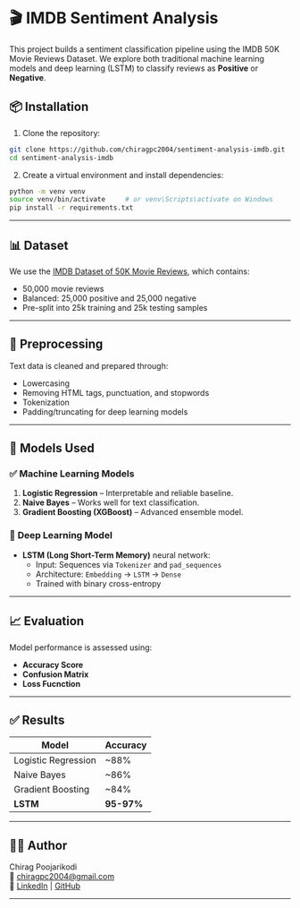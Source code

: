 # 🎬 IMDB Sentiment Analysis

This project builds a sentiment classification pipeline using the IMDB 50K Movie Reviews Dataset. We explore both traditional machine learning models and deep learning (LSTM) to classify reviews as **Positive** or **Negative**.


## 📦 Installation

1. Clone the repository:

```bash
git clone https://github.com/chiragpc2004/sentiment-analysis-imdb.git
cd sentiment-analysis-imdb
```

2. Create a virtual environment and install dependencies:

```bash
python -m venv venv
source venv/bin/activate     # or venv\Scripts\activate on Windows
pip install -r requirements.txt
```

---

## 📊 Dataset

We use the [IMDB Dataset of 50K Movie Reviews](https://www.kaggle.com/datasets/lakshmi25npathi/imdb-dataset-of-50k-movie-reviews/data), which contains:

- 50,000 movie reviews
- Balanced: 25,000 positive and 25,000 negative
- Pre-split into 25k training and 25k testing samples

---

## 🧹 Preprocessing

Text data is cleaned and prepared through:

- Lowercasing
- Removing HTML tags, punctuation, and stopwords
- Tokenization
- Padding/truncating for deep learning models

---

## 🧠 Models Used

### ✅ **Machine Learning Models**
1. **Logistic Regression** – Interpretable and reliable baseline.
2. **Naive Bayes** – Works well for text classification.
3. **Gradient Boosting (XGBoost)** – Advanced ensemble model.

### 🧠 **Deep Learning Model**
- **LSTM (Long Short-Term Memory)** neural network:
  - Input: Sequences via `Tokenizer` and `pad_sequences`
  - Architecture: `Embedding` → `LSTM` → `Dense`
  - Trained with binary cross-entropy

---

## 📈 Evaluation

Model performance is assessed using:

- **Accuracy Score**
- **Confusion Matrix**
- **Loss Fucnction**

---

## ✅ Results

| Model               | Accuracy  |
|--------------------|------------|
| Logistic Regression| ~88%       |
| Naive Bayes        | ~86%       |
| Gradient Boosting  | ~84%       |
| **LSTM**           | **95-97%** |

---

## 👨‍💻 Author

Chirag Poojarikodi  
📧 chiragpc2004@gmail.com  
🔗 [LinkedIn](https://www.linkedin.com/in/chiragpc2004) | [GitHub](https://github.com/chiragpc2004)

---
